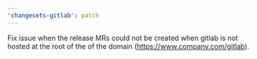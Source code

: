 ```yaml
---
'changesets-gitlab': patch
---
```


Fix issue when the release MRs could not be created when gitlab is not hosted at the root of the of the domain (https://www.company.com/gitlab).
